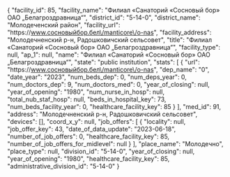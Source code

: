 {
    "facility_id": 85,
    "facility_name": "Филиал «Санаторий «Сосновый бор» ОАО „Белагроздравница“",
    "district_id": "5-14-0",
    "district_name": "Молодеченский район",
    "facility_url": "https:\/\/www.сосновыйбор.бел\/manticore\/o-nas",
    "facility_address": "Молодечненский р-н, Радошковичский сельсовет",
    "title": "Филиал «Санаторий «Сосновый бор» ОАО „Белагроздравница“",
    "facility_type": null,
    "ap_1": null,
    "name": "Филиал «Санаторий «Сосновый бор» ОАО „Белагроздравница“",
    "state": "public institution",
    "stats": [
        {
            "url": "https:\/\/www.сосновыйбор.бел\/manticore\/o-nas",
            "dep_name": "0",
            "date_year": "2023",
            "num_beds_dep": 0,
            "num_deps_year": 0,
            "num_doctors_dep": 9,
            "num_doctors_med": 0,
            "year_of_closing": null,
            "year_of_opening": "1980",
            "num_nurse_in_hosp": null,
            "total_nub_staf_hosp": null,
            "beds_in_hospital_key": 73,
            "num_beds_facility_year": 0,
            "healthcare_facility_key": 85
        }
    ],
    "med_id": 91,
    "address": "Молодечненский р-н, Радошковичский сельсовет",
    "devices": [],
    "coord_x_y": null,
    "job_offers": [
        {
            "locality": null,
            "job_offer_key": 43,
            "date_of_data_update": "2023-06-18",
            "number_of_job_offers": 0,
            "healthcare_facility_key": 85,
            "number_of_job_offers_for_midlevel": null
        }
    ],
    "place_name": "Молодечно",
    "place_type": null,
    "division_id": "5-14-0",
    "year_of_closing": null,
    "year_of_opening": "1980",
    "healthcare_facility_key": 85,
    "administrative_division_id": "5-14-0"
}